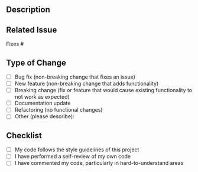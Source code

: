 ## Description
<!-- Describe the changes in this PR -->

## Related Issue
<!-- Link to the related issue (if applicable) -->
Fixes #

## Type of Change
<!-- Mark with an 'x' all that apply -->
- [ ] Bug fix (non-breaking change that fixes an issue)
- [ ] New feature (non-breaking change that adds functionality)
- [ ] Breaking change (fix or feature that would cause existing functionality to not work as expected)
- [ ] Documentation update
- [ ] Refactoring (no functional changes)
- [ ] Other (please describe):

## Checklist
<!-- Mark with an 'x' all that apply -->
- [ ] My code follows the style guidelines of this project
- [ ] I have performed a self-review of my own code
- [ ] I have commented my code, particularly in hard-to-understand areas
